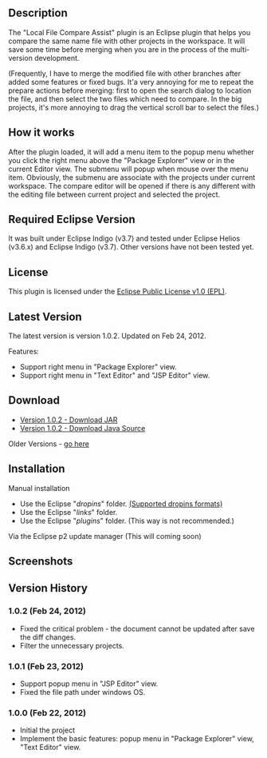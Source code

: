 ## Description
The "Local File Compare Assist" plugin is an Eclipse plugin that helps you compare the same name file with other projects in the workspace. 
It will save some time before merging  when you are in the process of  the multi-version development.

(Frequently, I have to merge the modified file with other branches after added some features or fixed bugs.
It'a very annoying for me to repeat the prepare  actions before merging: first to open the search dialog to location the file, and then select the two files which need to compare. In the big projects, it's more annoying to drag the vertical scroll bar to select the files.)

## How it works
After the plugin loaded,  it will add a menu item to the popup menu whether you click the right menu above the "Package Explorer" view or in the current Editor view. The submenu will popup when mouse over the menu item. Obviously, the submenu are associate with the projects under current workspace. The compare editor will be opened if there is any different  with the editing file between current project and selected the project.

## Required Eclipse Version
It was built under Eclipse Indigo (v3.7) and tested under Eclipse Helios (v3.6.x) and Eclipse Indigo (v3.7).
Other versions have not been tested yet.

## License
This plugin is licensed under the [Eclipse Public License v1.0 (EPL)](http://www.eclipse.org/legal/epl-v10.html).

## Latest Version
The latest version is version 1.0.2. Updated on Feb 24, 2012.

Features:

* Support right menu in "Package Explorer" view.
* Support right menu in "Text Editor" and "JSP Editor" view.

## Download
* [Version 1.0.2 - Download JAR](https://github.com/linxux/LocalFileCompareAssist/raw/master/build/plugins/com.ah.filecompareassist.plugin.eclipse_1.0.2.20120224.jar)
* [Version 1.0.2 - Download Java Source](https://github.com/linxux/LocalFileCompareAssist/raw/master/build/plugins/com.ah.filecompareassist.plugin.eclipse.source_1.0.2.20120224.jar)

Older Versions - [go here](https://github.com/linxux/LocalFileCompareAssist/tree/master/build/plugins)

## Installation

Manual installation

* Use the Eclipse "_dropins_" folder. [(Supported dropins formats)](http://wiki.eclipse.org/Equinox/p2/Getting_Started#Supported_dropins_formats)
* Use the Eclipse "_links_" folder.
* Use the Eclipse "_plugins_" folder. (This way is not recommended.)

Via the Eclipse p2 update manager (This will coming soon)


## Screenshots

## Version History
### 1.0.2 (Feb 24, 2012)
* Fixed the critical problem - the document cannot be updated after save the diff changes.
* Filter the unnecessary projects.
                      
### 1.0.1 (Feb 23, 2012)
* Support popup menu in "JSP Editor" view.
* Fixed the file path under windows OS.

### 1.0.0 (Feb 22, 2012)
* Initial the project
* Implement the basic features: popup menu in "Package Explorer" view, "Text Editor" view.